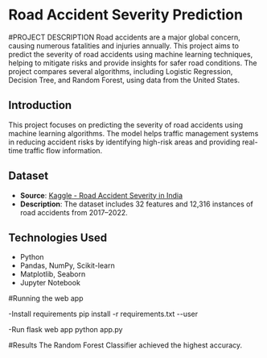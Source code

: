 # Road Accident Severity Prediction

#PROJECT DESCRIPTION
Road accidents are a major global concern, causing numerous fatalities and injuries annually. This project aims to predict the severity of road accidents using machine learning techniques, helping to mitigate risks and provide insights for safer road conditions. The project compares several algorithms, including Logistic Regression, Decision Tree, and Random Forest, using data from the United States.

## Introduction
This project focuses on predicting the severity of road accidents using machine learning algorithms. The model helps traffic management systems in reducing accident risks by identifying high-risk areas and providing real-time traffic flow information.

## Dataset
- **Source**: [Kaggle - Road Accident Severity in India](https://www.kaggle.com/datasets/s3programmer/road-accident-severity-in-india)
- **Description**: The dataset includes 32 features and 12,316 instances of road accidents from 2017–2022.

## Technologies Used
- Python
- Pandas, NumPy, Scikit-learn
- Matplotlib, Seaborn
- Jupyter Notebook

#Running the web app

-Install requirements
pip install -r requirements.txt --user

-Run flask web app
python app.py

#Results
The Random Forest Classifier achieved the highest accuracy.
